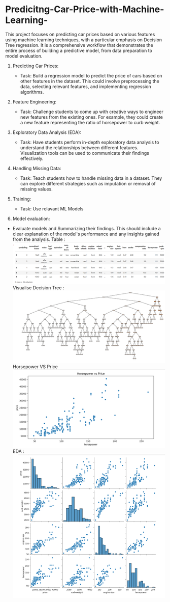 # Predicitng-Car-Price-with-Machine-Learning-
This project focuses on predicting car prices based on various features using machine learning techniques, with a particular emphasis on Decision Tree regression. It is a comprehensive workflow that demonstrates the entire process of building a predictive model, from data preparation to model evaluation.

1. Predicting Car Prices:
   - Task: Build a regression model to predict the price of cars based on other features in the dataset. This could involve preprocessing the data, selecting relevant features, and implementing regression algorithms.

2. Feature Engineering:
   - Task: Challenge students to come up with creative ways to engineer new features from the existing ones. For example, they could create a new feature representing the ratio of horsepower to curb weight.

3. Exploratory Data Analysis (EDA):
   - Task: Have students perform in-depth exploratory data analysis to understand the relationships between different features. Visualization tools can be used to communicate their findings effectively.

4. Handling Missing Data:
   - Task: Teach students how to handle missing data in a dataset. They can explore different strategies such as imputation or removal of missing values.

5. Training:
   - Task: Use relavant ML Models

6. Model evaluation:
- Evaluate models and Summarizing their findings. This should include a clear explanation of the model's performance and any insights gained from the analysis.
Table :
![image alt](https://github.com/irfanulkabirhira/Predicitng-Car-Price-with-Machine-Learning-/blob/d7878178d72bbfb427137c3fc96237b4cf049f59/Table.png)
Visualise Decision Tree :  
  ![image alt](https://github.com/irfanulkabirhira/Predicitng-Car-Price-with-Machine-Learning-/blob/9d1b6448667811261c863ab0e8d4d1edcd054606/Visualise%20Decision%20Tree.png)
Horsepower VS Price
  ![image alt](https://github.com/irfanulkabirhira/Predicitng-Car-Price-with-Machine-Learning-/blob/defa0598c9c3094810f356bc21202737c6570739/Horsepower%20Vs%20Price.png)
EDA :
 ![image alt](https://github.com/irfanulkabirhira/Predicitng-Car-Price-with-Machine-Learning-/blob/e466d2fe5368fdd85030cfb4aad60592968efa36/EDA.png) 


  
